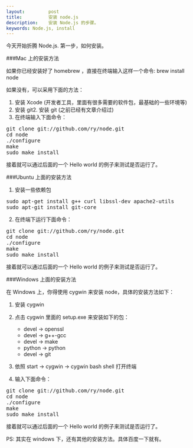 ```yaml
---
layout:         post
title:          安装 node.js
description:    安装 Node.js 的步骤。
keywords: Node.js, install
---
```

今天开始折腾 Node.js. 第一步，如何安装。

###Mac 上的安装方法

如果你已经安装好了 homebrew ，直接在终端输入这样一个命令: brew install node

如果没有，可以采用下面的方法：

1. 安装 Xcode (开发者工具，里面有很多需要的软件包，最基础的一些环境等)
2. 安装 git2. 安装 git (之前已经有文章介绍过)
3. 在终端输入下面命令：

<pre name="colorcode" class="js">
git clone git://github.com/ry/node.git
cd node
./configure
make
sudo make install
</pre>

接着就可以通过后面的一个 Hello world 的例子来测试是否运行了。

###Ubuntu 上面的安装方法

1.  安装一些依赖包
<pre name="colorcode" class="js">
sudo apt-get install g++ curl libssl-dev apache2-utils
sudo apt-git install git-core
</pre>

2.  在终端下运行下面命令：
<pre name="colorcode" class="js">
git clone git://github.com/ry/node.git
cd node
./configure
make
sudo make install
</pre>

接着就可以通过后面的一个 Hello world 的例子来测试是否运行了。

###Windows 上面的安装方法

在 Windows 上，你得使用 cygwin 来安装 node，具体的安装方法如下：

1. 安装 cygwin
2. 点击 cygwin 里面的 setup.exe 来安装如下的包：

    * devel -> openssl
    * devel -> g++-gcc
    * devel -> make
    * python -> python
    * devel -> git

3. 依照 start -> cygwin -> cygwin bash shell 打开终端
4. 输入下面命令：
<pre name="colorcode" class="js">
git clone git://github.com/ry/node.git
cd node
./configure
make
sudo make install
</pre>
接着就可以通过后面的一个 Hello world 的例子来测试是否运行了。

PS: 其实在 windows 下，还有其他的安装方法。具体百度一下就有。
